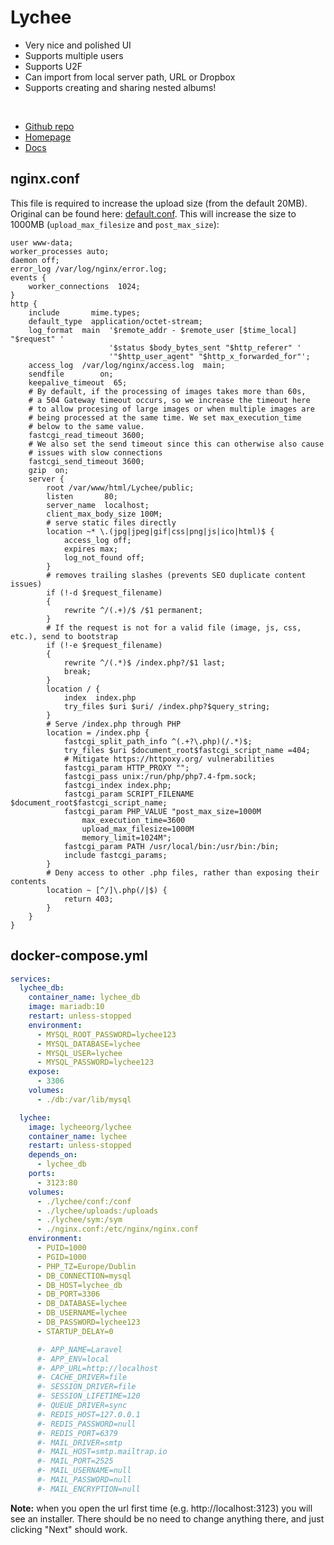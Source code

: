 # Lychee

- Very nice and polished UI
- Supports multiple users
- Supports U2F
- Can import from local server path, URL or Dropbox
- Supports creating and sharing nested albums!

<br>

- [Github repo](https://github.com/LycheeOrg/Lychee)
- [Homepage](https://lycheeorg.github.io/)
- [Docs](https://lycheeorg.github.io/docs/docker.html)


## nginx.conf
This file is required to increase the upload size (from the default 20MB).
Original can be found here: [default.conf](https://github.com/LycheeOrg/Lychee-Docker/blob/master/default.conf).
This will increase the size to 1000MB (`upload_max_filesize` and `post_max_size`):

```nginx
user www-data;
worker_processes auto;
daemon off;
error_log /var/log/nginx/error.log;
events {
    worker_connections  1024;
}
http {
    include       mime.types;
    default_type  application/octet-stream;
    log_format  main  '$remote_addr - $remote_user [$time_local] "$request" '
                      '$status $body_bytes_sent "$http_referer" '
                      '"$http_user_agent" "$http_x_forwarded_for"';
    access_log  /var/log/nginx/access.log  main;
    sendfile        on;
    keepalive_timeout  65;
    # By default, if the processing of images takes more than 60s,
    # a 504 Gateway timeout occurs, so we increase the timeout here
    # to allow procesing of large images or when multiple images are
    # being processed at the same time. We set max_execution_time
    # below to the same value.
    fastcgi_read_timeout 3600;
    # We also set the send timeout since this can otherwise also cause
    # issues with slow connections
    fastcgi_send_timeout 3600;
    gzip  on;
    server {
        root /var/www/html/Lychee/public;
        listen       80;
        server_name  localhost;
        client_max_body_size 100M;
        # serve static files directly
        location ~* \.(jpg|jpeg|gif|css|png|js|ico|html)$ {
            access_log off;
            expires max;
            log_not_found off;
        }
        # removes trailing slashes (prevents SEO duplicate content issues)
        if (!-d $request_filename)
        {
            rewrite ^/(.+)/$ /$1 permanent;
        }
        # If the request is not for a valid file (image, js, css, etc.), send to bootstrap
        if (!-e $request_filename)
        {
            rewrite ^/(.*)$ /index.php?/$1 last;
            break;
        }
        location / {
            index  index.php
            try_files $uri $uri/ /index.php?$query_string;
        }
        # Serve /index.php through PHP
        location = /index.php {
            fastcgi_split_path_info ^(.+?\.php)(/.*)$;
            try_files $uri $document_root$fastcgi_script_name =404;
            # Mitigate https://httpoxy.org/ vulnerabilities
            fastcgi_param HTTP_PROXY "";
            fastcgi_pass unix:/run/php/php7.4-fpm.sock;
            fastcgi_index index.php;
            fastcgi_param SCRIPT_FILENAME $document_root$fastcgi_script_name;
            fastcgi_param PHP_VALUE "post_max_size=1000M
                max_execution_time=3600
                upload_max_filesize=1000M
                memory_limit=1024M";
            fastcgi_param PATH /usr/local/bin:/usr/bin:/bin;
            include fastcgi_params;
        }
        # Deny access to other .php files, rather than exposing their contents
        location ~ [^/]\.php(/|$) {
            return 403;
        }
    }
}
```


## docker-compose.yml
```yml
services:
  lychee_db:
    container_name: lychee_db
    image: mariadb:10
    restart: unless-stopped
    environment:
      - MYSQL_ROOT_PASSWORD=lychee123
      - MYSQL_DATABASE=lychee
      - MYSQL_USER=lychee
      - MYSQL_PASSWORD=lychee123
    expose:
      - 3306
    volumes:
      - ./db:/var/lib/mysql

  lychee:
    image: lycheeorg/lychee
    container_name: lychee
    restart: unless-stopped
    depends_on:
      - lychee_db
    ports:
      - 3123:80
    volumes:
      - ./lychee/conf:/conf
      - ./lychee/uploads:/uploads
      - ./lychee/sym:/sym
      - ./nginx.conf:/etc/nginx/nginx.conf
    environment:
      - PUID=1000
      - PGID=1000
      - PHP_TZ=Europe/Dublin
      - DB_CONNECTION=mysql
      - DB_HOST=lychee_db
      - DB_PORT=3306
      - DB_DATABASE=lychee
      - DB_USERNAME=lychee
      - DB_PASSWORD=lychee123
      - STARTUP_DELAY=0

      #- APP_NAME=Laravel
      #- APP_ENV=local
      #- APP_URL=http://localhost
      #- CACHE_DRIVER=file
      #- SESSION_DRIVER=file
      #- SESSION_LIFETIME=120
      #- QUEUE_DRIVER=sync
      #- REDIS_HOST=127.0.0.1
      #- REDIS_PASSWORD=null
      #- REDIS_PORT=6379
      #- MAIL_DRIVER=smtp
      #- MAIL_HOST=smtp.mailtrap.io
      #- MAIL_PORT=2525
      #- MAIL_USERNAME=null
      #- MAIL_PASSWORD=null
      #- MAIL_ENCRYPTION=null
```

**Note:** when you open the url first time (e.g. http://localhost:3123) you will see an installer. There should be no need to change anything there, and just clicking "Next" should work.
